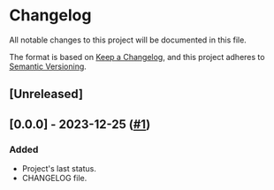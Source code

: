 # Changelog

All notable changes to this project will be documented in this file.

The format is based on [Keep a Changelog](https://keepachangelog.com/en/1.0.0/),
and this project adheres to [Semantic Versioning](https://semver.org/spec/v2.0.0.html).

## [Unreleased]

## [0.0.0] - 2023-12-25 ([#1](https://github.com/soria-lucas/qrsec_frontend/pull/1))

### Added

- Project's last status.
- CHANGELOG file.

